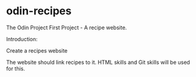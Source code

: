 # odin-recipes
The Odin Project First Project - A recipe website.

Introduction:

Create a recipes website

The website should link recipes to it. HTML skills and Git skills will be used for this. 